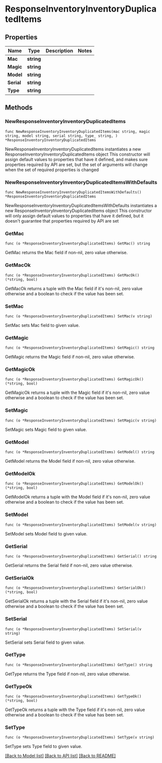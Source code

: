 # ResponseInventoryInventoryDuplicatedItems

## Properties

Name | Type | Description | Notes
------------ | ------------- | ------------- | -------------
**Mac** | **string** |  | 
**Magic** | **string** |  | 
**Model** | **string** |  | 
**Serial** | **string** |  | 
**Type** | **string** |  | 

## Methods

### NewResponseInventoryInventoryDuplicatedItems

`func NewResponseInventoryInventoryDuplicatedItems(mac string, magic string, model string, serial string, type_ string, ) *ResponseInventoryInventoryDuplicatedItems`

NewResponseInventoryInventoryDuplicatedItems instantiates a new ResponseInventoryInventoryDuplicatedItems object
This constructor will assign default values to properties that have it defined,
and makes sure properties required by API are set, but the set of arguments
will change when the set of required properties is changed

### NewResponseInventoryInventoryDuplicatedItemsWithDefaults

`func NewResponseInventoryInventoryDuplicatedItemsWithDefaults() *ResponseInventoryInventoryDuplicatedItems`

NewResponseInventoryInventoryDuplicatedItemsWithDefaults instantiates a new ResponseInventoryInventoryDuplicatedItems object
This constructor will only assign default values to properties that have it defined,
but it doesn't guarantee that properties required by API are set

### GetMac

`func (o *ResponseInventoryInventoryDuplicatedItems) GetMac() string`

GetMac returns the Mac field if non-nil, zero value otherwise.

### GetMacOk

`func (o *ResponseInventoryInventoryDuplicatedItems) GetMacOk() (*string, bool)`

GetMacOk returns a tuple with the Mac field if it's non-nil, zero value otherwise
and a boolean to check if the value has been set.

### SetMac

`func (o *ResponseInventoryInventoryDuplicatedItems) SetMac(v string)`

SetMac sets Mac field to given value.


### GetMagic

`func (o *ResponseInventoryInventoryDuplicatedItems) GetMagic() string`

GetMagic returns the Magic field if non-nil, zero value otherwise.

### GetMagicOk

`func (o *ResponseInventoryInventoryDuplicatedItems) GetMagicOk() (*string, bool)`

GetMagicOk returns a tuple with the Magic field if it's non-nil, zero value otherwise
and a boolean to check if the value has been set.

### SetMagic

`func (o *ResponseInventoryInventoryDuplicatedItems) SetMagic(v string)`

SetMagic sets Magic field to given value.


### GetModel

`func (o *ResponseInventoryInventoryDuplicatedItems) GetModel() string`

GetModel returns the Model field if non-nil, zero value otherwise.

### GetModelOk

`func (o *ResponseInventoryInventoryDuplicatedItems) GetModelOk() (*string, bool)`

GetModelOk returns a tuple with the Model field if it's non-nil, zero value otherwise
and a boolean to check if the value has been set.

### SetModel

`func (o *ResponseInventoryInventoryDuplicatedItems) SetModel(v string)`

SetModel sets Model field to given value.


### GetSerial

`func (o *ResponseInventoryInventoryDuplicatedItems) GetSerial() string`

GetSerial returns the Serial field if non-nil, zero value otherwise.

### GetSerialOk

`func (o *ResponseInventoryInventoryDuplicatedItems) GetSerialOk() (*string, bool)`

GetSerialOk returns a tuple with the Serial field if it's non-nil, zero value otherwise
and a boolean to check if the value has been set.

### SetSerial

`func (o *ResponseInventoryInventoryDuplicatedItems) SetSerial(v string)`

SetSerial sets Serial field to given value.


### GetType

`func (o *ResponseInventoryInventoryDuplicatedItems) GetType() string`

GetType returns the Type field if non-nil, zero value otherwise.

### GetTypeOk

`func (o *ResponseInventoryInventoryDuplicatedItems) GetTypeOk() (*string, bool)`

GetTypeOk returns a tuple with the Type field if it's non-nil, zero value otherwise
and a boolean to check if the value has been set.

### SetType

`func (o *ResponseInventoryInventoryDuplicatedItems) SetType(v string)`

SetType sets Type field to given value.



[[Back to Model list]](../README.md#documentation-for-models) [[Back to API list]](../README.md#documentation-for-api-endpoints) [[Back to README]](../README.md)


